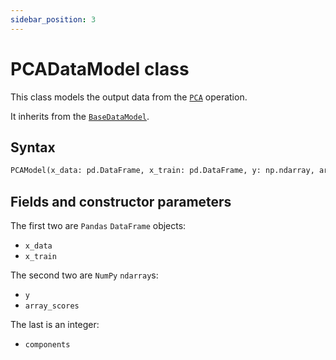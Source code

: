 ```yaml
---
sidebar_position: 3
---
```


# PCADataModel class

This class models the output data from the [`PCA`](./pca.md) operation.

It inherits from the [`BaseDataModel`](../base/basedatamodel.md).

## Syntax

```python
PCAModel(x_data: pd.DataFrame, x_train: pd.DataFrame, y: np.ndarray, array_scores: np.ndarray, components: int)
```

## Fields and constructor parameters

The first two are `Pandas` `DataFrame` objects:
- `x_data`
- `x_train`

The second two are `NumPy` `ndarray`s:
- `y`
- `array_scores`

The last is an integer:
- `components`